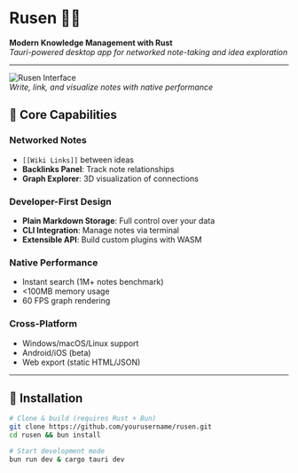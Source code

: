 # Rusen 📝✨

**Modern Knowledge Management with Rust**  
_Tauri-powered desktop app for networked note-taking and idea exploration_

---

![Rusen Interface](demo.png)  
_Write, link, and visualize notes with native performance_

## 🌟 Core Capabilities

### **Networked Notes**

- `[[Wiki Links]]` between ideas
- **Backlinks Panel**: Track note relationships
- **Graph Explorer**: 3D visualization of connections

### **Developer-First Design**

- **Plain Markdown Storage**: Full control over your data
- **CLI Integration**: Manage notes via terminal
- **Extensible API**: Build custom plugins with WASM

### **Native Performance**

- Instant search (1M+ notes benchmark)
- <100MB memory usage
- 60 FPS graph rendering

### **Cross-Platform**

- Windows/macOS/Linux support
- Android/iOS (beta)
- Web export (static HTML/JSON)

---

## 🚀 Installation

```bash
# Clone & build (requires Rust + Bun)
git clone https://github.com/yourusername/rusen.git
cd rusen && bun install

# Start development mode
bun run dev & cargo tauri dev
```
